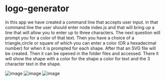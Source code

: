 # logo-generator

In this app we have created a command line that accepts user input. in that command line the user should enter node index.js and that will bring up a line that
will allow you to enter up to three characters. The next question will prompt you for a color of that text. Then you have a choice of a triangle,circle or square of which you can enter a color (OR a hexadecimal number) for when it is prompted for each shape. After that an SVG file will be created. Then it can be opened in the folder files and accessed. There it will show the shape with a color for the shape a color for text and the 3 character text in the shape.

![image](https://user-images.githubusercontent.com/121248438/233533658-e01cdba3-b5aa-4c11-b8f3-fd701c59ae2a.png)
![image](https://user-images.githubusercontent.com/121248438/233533952-13df3c3a-98d9-4531-bb26-ad2488382558.png)
![image](https://user-images.githubusercontent.com/121248438/233534044-eef6ff4e-f707-4ee8-9dfd-d3215d5baa92.png)



